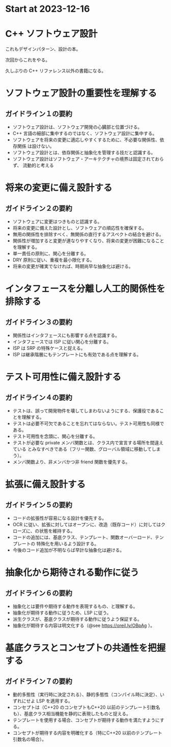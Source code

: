 # Start at 2023-12-16

# C++ ソフトウェア設計

これもデザインパターン、設計の本。

次回からこれをやる。

久しぶりの C++ リファレンス以外の書籍になる。

# ソフトウェア設計の重要性を理解する
## ガイドライン１の要約

- ソフトウェア設計は、ソフトウェア開発の心臓部と位置づける。
- C++ 言語の細部に集中するのではなく、ソフトウェア設計に集中する。
- ソフトウェアを将来の変更に適応しやすくするために、不必要な関係性、依存関係
は設けない。
- ソフトウェア設計とは、依存関係と抽象化を管理する技だと認識する。
- ソフトウェア設計はソフトウェア・アーキテクチャの境界は固定されておらず、
流動的と考える

# 将来の変更に備え設計する
## ガイドライン２の要約

- ソフトウェアに変更はつきものと認識する。
- 将来の変更に備えた設計とし、ソフトウェアの順応性を確保する。
- 無用の関係性を排除すべく、無関係の直行するアスペクトの結合を避ける。
- 関係性が増加すると変更が連なりやすくなり、将来の変更が困難になることを理解する。
- 単一責任の原則に、関心を分離する。
- DRY 原則に従い、重複を最小限化する。
- 将来の変更が確実でなければ、時期尚早な抽象化は避ける。

# インタフェースを分離し人工的関係性を排除する
## ガイドライン３の要約

- 関係性はインタフェースにも影響する点を認識する。
- インタフェースでは ISP に従い関心を分離する。
- ISP は SRP の特殊ケースと捉える。
- ISP は継承階層にもテンプレートにも有効である点を理解する。

# テスト可用性に備え設計する
## ガイドライン４の要約

- テストは、誤って開発物件を壊してしまわないようにする、保護役であることを理解する。
- テストは必要不可欠であることを忘れてはならない。テスト可用性も同様である。
- テスト可用性を念頭に、関心を分離する。
- テストが必要な private メンバ関数とは、クラス内で宣言する場所を間違えている
とみなすべきである（フリー関数、グローバル領域に移動してしまう）。
- メンバ関数より、非メンバかつ非 friend 関数を優先する。

# 拡張に備え設計する
## ガイドライン５の要約

- コードの拡張性が容易になる設計を優先する。
- OCR に従い、拡張に対してはオープンに、改造（既存コード）に対してはクローズに、の状態を維持する。
- コードの追加には、基底クラス、テンプレート、関数オーバーロード、テンプレートの
特殊化を用いるよう設計する。
- 今後のコード追加が不明ならば早計な抽象化は避ける。

# 抽象化から期待される動作に従う
## ガイドライン６の要約

- 抽象化とは要件や期待する動作を表現するもの、と理解する。
- 抽象化が期待する動作に従うため、LSP に従う。
- 派生クラスが、基底クラスが期待する動作に従うよう保証する。
- 抽象化が期待する内容は明文化する（@see https://oreil.ly/OBpAg
）。

# 基底クラスとコンセプトの共通性を把握する
## ガイドライン７の要約

- 動的多態性（実行時に決定される）、静的多態性（コンパイル時に決定）、いずれにせよ LSP を適用する。
- コンセプトは（C++20 のコンセプトもC++20 以前のテンプレート引数名も）、基底クラス相当機能を静的に表現したものと捉える。
- テンプレートを使用する場合、コンセプトが期待する動作を満たすようにする。
- コンセプトが期待する内容を明確化する（特にC++20 以前のテンプレート引数名の場合）。
